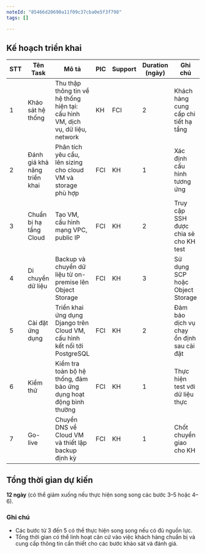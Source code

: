 ```yaml
---
noteId: "85466d20690a11f09c37cba0e5f3f798"
tags: []

---
```


## Kế hoạch triển khai
| **STT** | **Tên Task**                     | **Mô tả**                                                                       | **PIC** | **Support** | **Duration (ngày)** | **Ghi chú**                           |
| ------- | -------------------------------- | ------------------------------------------------------------------------------- | ------- | ----------- | ------------------- | ------------------------------------- |
| 1       | Khảo sát hệ thống                | Thu thập thông tin về hệ thống hiện tại: cấu hình VM, dịch vụ, dữ liệu, network | KH      | FCI         | 2                   | Khách hàng cung cấp chi tiết hạ tầng  |
| 2       | Đánh giá khả năng triển khai     | Phân tích yêu cầu, lên sizing cho cloud VM và storage phù hợp                   | FCI     | KH          | 1                   | Xác định cấu hình tương ứng           |
| 3       | Chuẩn bị hạ tầng Cloud           | Tạo VM, cấu hình mạng VPC, public IP                                          | FCI     | KH          | 2                   | Truy cập SSH được chia sẻ cho KH test |
| 4       | Di chuyển dữ liệu                | Backup và chuyển dữ liệu từ on-premise lên Object Storage                     | FCI     | KH          | 3                   | Sử dụng SCP hoặc Object Storage       |
| 5       | Cài đặt ứng dụng                 | Triển khai ứng dụng Django trên Cloud VM, cấu hình kết nối tới PostgreSQL    | FCI     | KH          | 2                   | Đảm bảo dịch vụ chạy ổn định sau cài đặt |
| 6       | Kiểm thử                         | Kiểm tra toàn bộ hệ thống, đảm bảo ứng dụng hoạt động bình thường             | FCI     | KH          | 1                   | Thực hiện test với dữ liệu thực      |
| 7       | Go-live                          | Chuyển DNS về Cloud VM và thiết lập backup định kỳ                           | FCI     | KH          | 1                   | Chốt chuyển giao cho KH              |

## Tổng thời gian dự kiến
**12 ngày** (có thể giảm xuống nếu thực hiện song song các bước 3–5 hoặc 4–6).

### Ghi chú
- Các bước từ 3 đến 5 có thể thực hiện song song nếu có đủ nguồn lực.
- Tổng thời gian có thể linh hoạt căn cứ vào việc khách hàng chuẩn bị và cung cấp thông tin cần thiết cho các bước khảo sát và đánh giá.